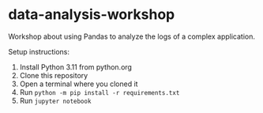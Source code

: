 # data-analysis-workshop
Workshop about using Pandas to analyze the logs of a complex application.

Setup instructions:
1. Install Python 3.11 from python.org
2. Clone this repository
3. Open a terminal where you cloned it
3. Run `python -m pip install -r requirements.txt`
4. Run `jupyter notebook`
